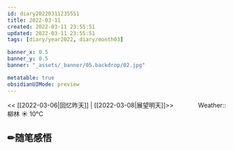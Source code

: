```yaml
---
id: diary20220311235551
title: 2022-03-11
created: 2022-03-11 23:55:51
updated: 2022-03-11 23:55:51
tags: [diary/year2022, diary/month03]

banner_x: 0.5
banner_y: 0.5
banner: "_assets/_banner/05.backdrop/02.jpg"

metatable: true
obsidianUIMode: preview
---
```


<< [[2022-03-06|回忆昨天]] | [[2022-03-08|展望明天]]>>　　　　Weather::柳林 ☀️   10°C

## ✏随笔感悟

